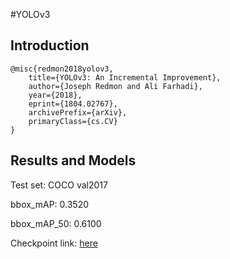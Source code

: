 #YOLOv3

## Introduction
```
@misc{redmon2018yolov3,
    title={YOLOv3: An Incremental Improvement},
    author={Joseph Redmon and Ali Farhadi},
    year={2018},
    eprint={1804.02767},
    archivePrefix={arXiv},
    primaryClass={cs.CV}
}
```

## Results and Models

Test set: COCO val2017

bbox_mAP: 0.3520

bbox_mAP_50: 0.6100

Checkpoint link: [here](https://drive.google.com/drive/folders/1NzQ5LwBaYPlu1gywnRAViNz70NV9743O?usp=sharing)